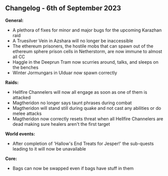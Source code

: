 ## Changelog - 6th of September 2023
**General:**
- A plethora of fixes for minor and major bugs for the upcoming Karazhan raid
- A Truesilver Vein in Azshara will no longer be inaccessible
- The ethereum prisoners, the hostile mobs that can spawn out of the ethereum sphere prison cells in Netherstorm, are now immune to almost all CC
- Haggle in the Deeprun Tram now scurries around, talks, and sleeps on the benches
- Winter Jormungars in Ulduar now spawn correctly

**Raids:**
- Hellfire Channelers will now all engage as soon as one of them is attacked
- Magtheridon no longer says taunt phrases during combat
- Magtheridon will stand still during quake and not cast any abilities or do melee attacks
- Magtheridon now correctly resets threat when all Hellfire Channelers are dead making sure healers aren't the first target

**World events:**
- After completion of 'Hallow's End Treats for Jesper!' the sub-quests leading to it will now be unavailable

**Core:**
- Bags can now be swapped even if bags have stuff in them
